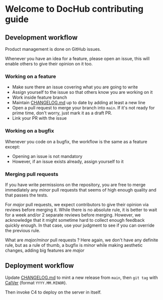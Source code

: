 # Welcome to DocHub contributing guide

## Development workflow

Product management is done on GitHub issues.

Whenever you have an idea for a feature, please open an issue, this will enable others to
give their opinion on it too.

### Working on a feature

  * Make sure there an issue covering what you are going to write
  * Assign yourself to the issue so that others know you are working on it
  * Work inside feature branch
  * Maintain [CHANGELOG.md](CHANGELOG.md) up to date by adding at least a new line
  * Open a pull request to merge your branch into `main`.
    If it's not ready for prime time, don't worry, just mark it as a draft PR.
  * Link your PR with the issue

### Working on a bugfix

Whenever you code on a bugfix, the workflow is the same as a feature except:

 * Opening an issue is not mandatory
 * However, if an issue exists already, assign yourself to it

### Merging pull requests

If you have write permissions on the repository, you are free to merge immediately any *minor* pull requests that
seems of high enough quality and that passes the tests.

For *major* pull requests, we expect contributors to give their opinion via reviews before merging it.
While there is no absolute rule, it is better to wait for a week and/or 2 separate reviews before merging.
However, we acknowledge that it might sometime hard to collect enough feedback quickly enough.
In that case, use your judgment to see if you can override the previous rule.

What are *major/minor* pull requests ? Here again, we don't have any definite rule,
but as a rule of thumb, a bugfix is *minor* while making aesthetic changes, adding big features are *major*

## Deployment workflow

Update [CHANGELOG.md](CHANGELOG.md) to mint a new release from `main`,
then `git tag` with [CalVer](https://calver.org/) (format `YYYY.MM.MINOR`).

Then invoke C4 to deploy on the server in itself.
